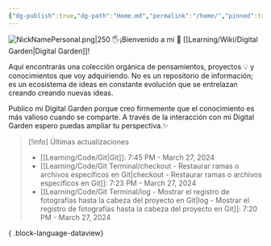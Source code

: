 ```yaml
---
{"dg-publish":true,"dg-path":"Home.md","permalink":"/home/","pinned":true,"tags":["gardenEntry"],"created":"2024-01-25T19:06","updated":"2024-03-16T16:28"}
---
```


![NickNamePersonal.png|250](/img/user/Engine/Attachments/NickNamePersonal.png)
🖐️¡Bienvenido a mi 🌱 [[Learning/Wiki/Digital Garden\|Digital Garden]]!

Aquí encontrarás una colección orgánica de pensamientos, proyectos 💡 y conocimientos que voy adquiriendo. No es un repositorio de información; es un ecosistema de ideas en constante evolución que se entrelazan creando creando nuevas ideas.

Publico mi Digital Garden porque creo firmemente que el conocimiento es más valioso cuando se comparte. A través de la interacción con mi Digital Garden espero puedas ampliar tu perspectiva.✨

> [!info] Últimas actualizaciones
>  - [[Learning/Code/Git\|Git]]: 7:45 PM - March 27, 2024
> - [[Learning/Code/Git Terminal/checkout - Restaurar ramas o archivos específicos en Git\|checkout - Restaurar ramas o archivos específicos en Git]]: 7:23 PM - March 27, 2024
> - [[Learning/Code/Git Terminal/log - Mostrar el registro de fotografías hasta la cabeza del proyecto en Git\|log - Mostrar el registro de fotografías hasta la cabeza del proyecto en Git]]: 7:20 PM - March 27, 2024
> 
{ .block-language-dataview}
